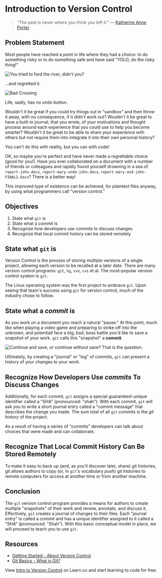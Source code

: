 # Introduction to Version Control

> “The past is never where you think you left it.” — [Katherine Anne Porter](http://en.wikipedia.org/wiki/Katherine_Anne_Porter)

## Problem Statement

Most people have reached a point in life where they had a choice: to do
something risky or to do something safe and have said "YOLO, do the risky
thing!"

![You tried to ford the river, didn't you?](https://curriculum-content.s3.amazonaws.com/web-development/git-version-control-101/choices.gif "You tried to ford the river, didn't you?")

...and regretted it.

![Bad Crossing](https://curriculum-content.s3.amazonaws.com/web-development/git-version-control-101/11-21-10-bad-river-cross.gif "Regret")

Life, sadly, has no undo button.

Wouldn't it be great if you could try things out in "sandbox" and then throw it
away, with no consequence, if it didn't work out? Wouldn't it be great to have
a built-in journal, that you wrote, of your motivations and thought process
around each experience that you could use to help you become smarter?  Wouldn't
it be great to be able to share your experience with others but not require
them into integrate it into their own personal history?

You can't do this with reality, but you can with code!

OK, so maybe you're perfect and have never made a regrettable choice (good for
you!). Have you ever collaborated on a document with a number of friends or
colleagues and rapidly found yourself drowning in a sea of `report-john.docx`,
`report-mary-undo-john.docx`, `report-mary-and-john-FINAL2.docx`? There is a
better way!

This improved type of existence can be achieved, for plaintext files anyway,
by using what programmers call "version control."

## Objectives

1. State what `git` is
2. State what a _commit_ is
3. Recognize how developers use _commits_ to discuss changes
4. Recognize that local commit history can be stored remotely

## State what `git` is

Version Control is the process of storing multiple versions of a single
project, allowing each version to be recalled at a later date. There are many
version control programs: `git`, `hg`, `svn`, `cvs` et al. The most-popular
version control system is `git`.

The Linux operating system was the first project to embrace `git`. Upon seeing
that team's success using `git` for version control, much of the industry chose
to follow.

## State what a _commit_ is

As you work on a document you reach a natural "pause." At this point, much like
when playing a video game and preparing to strike off into the unknown, and potentiall face a big, bad, boss battle you'd like to save a snapshot of your 
work. `git` calls this "snapshot" a **commit**.

![Continue and save, or continue without save? That is the question.](https://curriculum-content.s3.amazonaws.com/web-development/git-version-control-101/savepoint.jpg "Continue and save, or continue without save? That is the question.")

Ultimately, by creating a "journal" or "log" of commits, `git` can present a
history of your changes to your work.

## Recognize How Developers Use _commits_ To Discuss Changes

Additionally, for each commit, `git` assigns a special guaranteed-unique
identifier called a "SHA" (pronounced: "shah"). With each commit, `git` will
ask you to write a short journal entry called a "commit message" that
describes the change you made. The sum total of all `git` commits is the _git
history_ of the project.

As a result of having a series of "commits" developers can talk about choices
that were made and can collaborate.

## Recognize That Local Commit History Can Be Stored Remotely

To make it easy to back up (and, as you'll discover later, share) git
histories, git allows authors to copy (or, in `git`'s vocabulary _push_) git
histories to remote computers for access at another time or from another machine.

## Conclusion

The `git` version control program provides a means for authors to create
multiple "snapshots" of their work and review, annotate, and discuss it.
Effectively, `git` creates a journal of changes to their files. Each "journal
entry" is called a _commit_ and has a unique identifier assigned to it called a
"SHA" (pronounced: "Shah"). With this basic conceptual model in place, we will
proceed to teach you to use `git`.

## Resources

* [Getting Started - About Version Control](http://git-scm.com/book/en/Getting-Started-About-Version-Control)
* [Git Basics - What is Git?](http://git-scm.com/video/what-is-git)

<p data-visibility='hidden'>View <a href='https://learn.co/lessons/git-version-control-101' title='Intro to Version Control'>Intro to Version Control</a> on Learn.co and start learning to code for free.</p>
